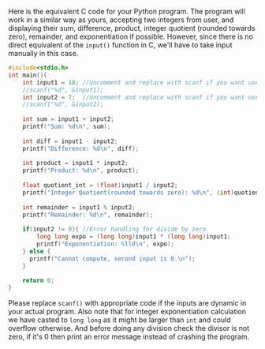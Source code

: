 Here is the equivalent C code for your Python program. The program will work in a similar way as yours, accepting two integers from user, and displaying their sum, difference, product, integer quotient (rounded towards zero), remainder, and exponentiation if possible. However, since there is no direct equivalent of the `input()` function in C, we'll have to take input manually in this case.

```c
#include<stdio.h>
int main(){
    int input1 = 18; //Uncomment and replace with scanf if you want user inputs
    //scanf("%d", &input1);
    int input2 = 7;  //Uncomment and replace with scanf if you want user inputs
    //scanf("%d", &input2);
    
    int sum = input1 + input2;
    printf("Sum: %d\n", sum);
  
    int diff = input1 - input2;
    printf("Difference: %d\n", diff);
 
    int product = input1 * input2;
    printf("Product: %d\n", product);
    
    float quotient_int = (float)input1 / input2;
    printf("Integer Quotient(rounded towards zero): %d\n", (int)quotient_int);
  
    int remainder = input1 % input2;
    printf("Remainder: %d\n", remainder); 
    
    if(input2 != 0){ //Error handling for divide by zero
        long long expo = (long long)input1 * (long long)input1;
        printf("Exponentiation: %lld\n", expo);
    } else {
      printf("Cannot compute, second input is 0.\n");  
    }
    
    return 0;
}
```

Please replace `scanf()` with appropriate code if the inputs are dynamic in your actual program. Also note that for integer exponentiation calculation we have casted to `long long` as it might be larger than `int` and could overflow otherwise. And before doing any division check the divisor is not zero, if it's 0 then print an error message instead of crashing the program.

